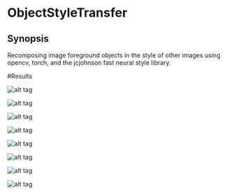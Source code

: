 # ObjectStyleTransfer

## Synopsis

Recomposing image foreground objects in the style of other images using opencv, torch, and the jcjohnson fast neural style library.

#Results

![alt tag](https://github.com/fahadhd/ObjectStyleTransfer/blob/master/video_frames/480p/blackswan/00000.jpg?raw=true)

![alt tag](https://github.com/fahadhd/ObjectStyleTransfer/blob/master/object_style_transfers/480p/blackswan/00000.jpg?raw=true)

![alt tag](https://github.com/fahadhd/ObjectStyleTransfer/blob/master/video_frames/480p/flamingo/00000.jpg?raw=true)

![alt tag](https://github.com/fahadhd/ObjectStyleTransfer/blob/master/object_style_transfers/480p/flamingo/00000.jpg?raw=true)

![alt tag](https://github.com/fahadhd/ObjectStyleTransfer/blob/master/video_frames/480p/bear/00000.jpg?raw=true)

![alt tag](https://github.com/fahadhd/ObjectStyleTransfer/blob/master/object_style_transfers/480p/bear/00000.jpg?raw=true)


![alt tag](https://uploads3.wikiart.org/images/vincent-van-gogh/the-starry-night-1889(1).jpg!Large.jpg)


![alt tag](http://totallyhistory.com/wp-content/uploads/2012/12/composition-vii-1913.jpg)




